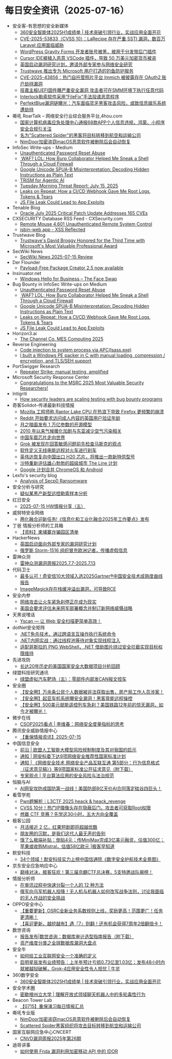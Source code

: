 # 每日安全资讯（2025-07-16）

- 安全客-有思想的安全新媒体
  - [360安全智能体2025H1成绩单 | 技术突破引领行业，实战应用全面开花](https://www.anquanke.com/post/id/310096)
  - [CVE-2025-53833（CVSS 10）：LaRecipe 存在严重 SSTI 漏洞，数百万 Laravel 应用面临威胁](https://www.anquanke.com/post/id/310091)
  - [WordPress Gravity Forms 开发者账号被黑，被用于分发带后门插件](https://www.anquanke.com/post/id/310087)
  - [Cursor IDE被植入恶意 VSCode 插件，导致 50 万美元加密货币被盗](https://www.anquanke.com/post/id/310063)
  - [英国启动漏洞研究计划，邀请外部专家参与网络安全研究](https://www.anquanke.com/post/id/310060)
  - [Trustwave 推出专为 Microsoft 用户打造的钓鱼防护服务](https://www.anquanke.com/post/id/310057)
  - [CVE-2025-43856：热门自托管照片平台 Immich 被披露存在 OAuth2 账户劫持漏洞](https://www.anquanke.com/post/id/310078)
  - [技嘉主板UEFI固件曝严重安全漏洞 攻击者可在SMM环境下执行任意代码](https://www.anquanke.com/post/id/310068)
  - [Interlock勒索软件采用“FileFix”手法投递恶意程序](https://www.anquanke.com/post/id/310056)
  - [PerfektBlue漏洞链曝光：汽车面临蓝牙黑客攻击风险，或致信息娱乐系统遭劫持](https://www.anquanke.com/post/id/310048)
- 嘶吼 RoarTalk – 网络安全行业综合服务平台,4hou.com
  - [国家计算机病毒应急处理中心通报68款APP个人信息违规，鸿蒙、小程序安全合规引关注](https://www.4hou.com/posts/J1M2)
  - [名为&quot;Scattered Spider&quot;的黑客将目标转移到航空和运输公司](https://www.4hou.com/posts/0MnK)
  - [NimDoor加密盗窃macOS恶意软件被删除后会自动恢复](https://www.4hou.com/posts/qoEG)
- InfoSec Write-ups - Medium
  - [Unauthenticated Password Reset Abuse](https://infosecwriteups.com/unauthenticated-password-reset-abuse-ad2375b358f5?source=rss----7b722bfd1b8d---4)
  - [️ WAF? LOL: How Burp Collaborator Helped Me Sneak a Shell Through a Cloud Firewall](https://infosecwriteups.com/%EF%B8%8F-waf-lol-how-burp-collaborator-helped-me-sneak-a-shell-through-a-cloud-firewall-14d662e47999?source=rss----7b722bfd1b8d---4)
  - [Google Unicode SPUA-B Misinterpretation: Decoding Hidden Instructions as Plain Text](https://infosecwriteups.com/google-unicode-spua-b-misinterpretation-decoding-hidden-instructions-as-plain-text-114c159ebe8b?source=rss----7b722bfd1b8d---4)
  - [TRiSM for Agentic AI](https://infosecwriteups.com/trism-for-agentic-ai-424d8c78878a?source=rss----7b722bfd1b8d---4)
  - [Tuesday Morning Threat Report: July 15, 2025](https://infosecwriteups.com/tuesday-morning-threat-report-july-15-2025-867de2fc59d4?source=rss----7b722bfd1b8d---4)
  - [Leaks on Repeat: How a CI/CD Webhook Gave Me Root Logs, Tokens & Tears](https://infosecwriteups.com/leaks-on-repeat-how-a-ci-cd-webhook-gave-me-root-logs-tokens-tears-072dfeef9629?source=rss----7b722bfd1b8d---4)
  - [JS File Leak Could Lead to App Exploits](https://infosecwriteups.com/js-file-leak-could-lead-to-app-exploits-260c8f008c00?source=rss----7b722bfd1b8d---4)
- Tenable Blog
  - [Oracle July 2025 Critical Patch Update Addresses 165 CVEs](https://www.tenable.com/blog/oracle-july-2025-critical-patch-update-addresses-165-cves)
- CXSECURITY Database RSS Feed - CXSecurity.com
  - [Remote Mouse 4.601 Unauthenticated Remote System Control](https://cxsecurity.com/issue/WLB-2025070019)
  - [jsbin-web app - XSS Reflected](https://cxsecurity.com/issue/WLB-2025070018)
- Trustwave Blog
  - [Trustwave's David Broggy Honored for the Third Time with Microsoft's Most Valuable Professional Award](https://www.trustwave.com/en-us/resources/blogs/trustwave-blog/trustwaves-david-broggy-honored-for-the-third-time-with-microsofts-most-valuable-professional-award/)
- SecWiki News
  - [SecWiki News 2025-07-15 Review](http://www.sec-wiki.com/?2025-07-15)
- Der Flounder
  - [Payload-Free Package Creator 2.5 now available](https://derflounder.wordpress.com/2025/07/15/payload-free-package-creator-2-5-now-available/)
- Insinuator.net
  - [Windows Hello for Business – The Face Swap](https://insinuator.net/2025/07/windows-hello-for-business-the-face-swap/)
- Bug Bounty in InfoSec Write-ups on Medium
  - [Unauthenticated Password Reset Abuse](https://infosecwriteups.com/unauthenticated-password-reset-abuse-ad2375b358f5?source=rss----7b722bfd1b8d--bug_bounty)
  - [️ WAF? LOL: How Burp Collaborator Helped Me Sneak a Shell Through a Cloud Firewall](https://infosecwriteups.com/%EF%B8%8F-waf-lol-how-burp-collaborator-helped-me-sneak-a-shell-through-a-cloud-firewall-14d662e47999?source=rss----7b722bfd1b8d--bug_bounty)
  - [Google Unicode SPUA-B Misinterpretation: Decoding Hidden Instructions as Plain Text](https://infosecwriteups.com/google-unicode-spua-b-misinterpretation-decoding-hidden-instructions-as-plain-text-114c159ebe8b?source=rss----7b722bfd1b8d--bug_bounty)
  - [Leaks on Repeat: How a CI/CD Webhook Gave Me Root Logs, Tokens & Tears](https://infosecwriteups.com/leaks-on-repeat-how-a-ci-cd-webhook-gave-me-root-logs-tokens-tears-072dfeef9629?source=rss----7b722bfd1b8d--bug_bounty)
  - [JS File Leak Could Lead to App Exploits](https://infosecwriteups.com/js-file-leak-could-lead-to-app-exploits-260c8f008c00?source=rss----7b722bfd1b8d--bug_bounty)
- Horizon3.ai
  - [The Channel Co. MES Computing 2025](https://horizon3.ai/news/awards/the-channel-co-mes-computing-2025/)
- Reverse Engineering
  - [Code injection to system process via APC(lsass.exe)](https://www.reddit.com/r/ReverseEngineering/comments/1m0i2ah/code_injection_to_system_process_via_apclsassexe/)
  - [I built a Windows PE packer in C with manual loading, compression / encryption, and TLS/SEH support](https://www.reddit.com/r/ReverseEngineering/comments/1m0ga3i/i_built_a_windows_pe_packer_in_c_with_manual/)
- PortSwigger Research
  - [Repeater Strike: manual testing, amplified](https://portswigger.net/research/repeater-strike-manual-testing-amplified)
- Microsoft Security Response Center
  - [Congratulations to the MSRC 2025 Most Valuable Security Researchers!](https://msrc.microsoft.com/blog/2025/07/congratulations-to-the-msrc-2025-most-valuable-security-researchers/)
- Intigriti
  - [How security leaders are scaling testing with bug bounty programs](https://www.intigriti.com/blog/business-insights/how-security-leaders-are-scaling-testing-with-bug-bounty-programs)
- 奇客Solidot–传递最新科技情报
  - [Mozilla 工程师称 Raptor Lake CPU 在热浪下导致 Firefox 更频繁的崩溃](https://www.solidot.org/story?sid=81803)
  - [Reddit 开始要求访问成人内容的英国用户验证年龄](https://www.solidot.org/story?sid=81802)
  - [月之暗面发布 1 万亿参数的开源模型](https://www.solidot.org/story?sid=81801)
  - [2010 年以来气候暖化加剧与东亚减少空气污染相关](https://www.solidot.org/story?sid=81800)
  - [中国车载芯片走向世界](https://www.solidot.org/story?sid=81799)
  - [Grok 被发现在回答敏感问题前先检查马斯克的观点](https://www.solidot.org/story?sid=81798)
  - [软件定义无线电能远程对火车进行刹车](https://www.solidot.org/story?sid=81797)
  - [英伟达恢复向中国出口 H20 芯片，将推出一款新特供型号](https://www.solidot.org/story?sid=81796)
  - [沙特重新评估雄心勃勃的超级城市 The Line 计划](https://www.solidot.org/story?sid=81795)
  - [Google 计划合并 ChromeOS 和 Android](https://www.solidot.org/story?sid=81794)
- Lexfo's security blog
  - [Analysis of Secp0 Ransomware](https://blog.lexfo.fr/analysis-of-secp0-ransomware.html)
- 安全分析与研究
  - [疑似某黑产新型远控勒索样本分析](https://mp.weixin.qq.com/s?__biz=MzA4ODEyODA3MQ==&mid=2247492768&idx=1&sn=89ef2122f421a5bec53ba2c5c9b5f6b7)
- 红日安全
  - [2025-07-15 HW情报分享（五）](https://mp.weixin.qq.com/s?__biz=MzI4NjEyMDk0MA==&mid=2649851863&idx=1&sn=830fc7d98bb3ebb6ffcea9556bd7133b)
- 威努特安全网络
  - [两化融合迎新任务!《信息化和工业化融合2025年工作要点》发布](https://mp.weixin.qq.com/s?__biz=MzAwNTgyODU3NQ==&mid=2651134356&idx=1&sn=f09dd1cc844e0e82e6f0d6dce44ce0d6)
- 丁爸 情报分析师的工具箱
  - [【资料】柬埔寨诈骗园区清单](https://mp.weixin.qq.com/s?__biz=MzI2MTE0NTE3Mw==&mid=2651151155&idx=1&sn=728912d9833956a785cb779b74d7fe86)
- HackerNews
  - [英国启动面向外部专家的漏洞研究计划](https://hackernews.cc/archives/59765)
  - [俄罗斯 Storm-1516 组织冒充欧洲记者，传播虚假信息](https://hackernews.cc/archives/59762)
- 雷神众测
  - [雷神众测漏洞周报2025.7.7-2025.7.13](https://mp.weixin.qq.com/s?__biz=MzI0NzEwOTM0MA==&mid=2652503462&idx=1&sn=0f722394919e6b8af1e3bb654383e66c)
- 代码卫士
  - [最多认可！奇安信10大领域入选2025Gartner®中国安全技术成熟度曲线报告](https://mp.weixin.qq.com/s?__biz=MzI2NTg4OTc5Nw==&mid=2247523576&idx=1&sn=1f9f451dbb2f45cd4b7727f93dd4938a)
  - [ImageMagick存在栈缓冲溢出漏洞，可导致RCE](https://mp.weixin.qq.com/s?__biz=MzI2NTg4OTc5Nw==&mid=2247523576&idx=2&sn=cae33dc0a4154ffe056c01f3975eb200)
- 安全内参
  - [网络攻击让火车紧急刹停正在成为现实](https://mp.weixin.qq.com/s?__biz=MzI4NDY2MDMwMw==&mid=2247514690&idx=1&sn=f3066524015a64555e42397669fff428)
  - [美国会要求评估未来网军部署概念并制订新网络威慑战略](https://mp.weixin.qq.com/s?__biz=MzI4NDY2MDMwMw==&mid=2247514690&idx=2&sn=093c05da019c66ac311b9272242cc505)
- 天黑说嘿话
  - [Yscan — 让 Web 安全扫描更简单高效！](https://mp.weixin.qq.com/s?__biz=MzI5NTQ5MTAzMA==&mid=2247484511&idx=1&sn=b48408d05367fadfea91f1a5c0b4d1a4)
- dotNet安全矩阵
  - [.NET免杀技术，通过跨语言互操作执行系统命令](https://mp.weixin.qq.com/s?__biz=MzUyOTc3NTQ5MA==&mid=2247500090&idx=1&sn=cc3b3a57358819c4ad0c485c7d3b1bd1)
  - [.NET内网实战：通过线程池等待对象实现线程注入](https://mp.weixin.qq.com/s?__biz=MzUyOTc3NTQ5MA==&mid=2247500090&idx=2&sn=6bc2f0ce47f239db9acc6460766434a9)
  - [适配哥斯拉的 PNG WebShell，.NET 借助图片绕过安全拦截实现目标权限维持](https://mp.weixin.qq.com/s?__biz=MzUyOTc3NTQ5MA==&mid=2247500090&idx=3&sn=f4a7400d9dc800a80ff687eef6101d2c)
- 先进攻防
  - [长达20年历史的美国国家安全大数据项目分析回顾](https://mp.weixin.qq.com/s?__biz=MzI1MDA1MjcxMw==&mid=2649908565&idx=1&sn=ecab20536751f3ae617b8c0922587d4c)
- 绿盟科技研究通讯
  - [绿盟虚拟汽车靶场（五）：零部件内部发CAN报文控车](https://mp.weixin.qq.com/s?__biz=MzIyODYzNTU2OA==&mid=2247498918&idx=1&sn=e45fdceb8ae4f9567180b6d7bded9548)
- 安全圈
  - [【安全圈】万余条公民个人数据被非法获取出售，房产局工作人员涉案！](https://mp.weixin.qq.com/s?__biz=MzIzMzE4NDU1OQ==&mid=2652070668&idx=1&sn=04770ca6533c1fb668c0d16bf277f322)
  - [【安全圈】起亚车机系统曝安全漏洞！黑客竟能远程操控](https://mp.weixin.qq.com/s?__biz=MzIzMzE4NDU1OQ==&mid=2652070668&idx=2&sn=ce0182339a28bea5592baa50de5cc5e7)
  - [【安全圈】500美元就能遥控列车急刹？美国铁路12年前的惊天漏洞，如今才被曝光！](https://mp.weixin.qq.com/s?__biz=MzIzMzE4NDU1OQ==&mid=2652070668&idx=3&sn=f6738b4d25376f97072651a492c6a6f8)
- 微步在线
  - [CSOP2025看点 | 李维春：网络安全度量指标的思考](https://mp.weixin.qq.com/s?__biz=MzI5NjA0NjI5MQ==&mid=2650184272&idx=1&sn=9a000e5e927769c9a6a49d1df5996cc0)
- 腾讯安全威胁情报中心
  - [【重保情报资讯】2025-07-15](https://mp.weixin.qq.com/s?__biz=MzI5ODk3OTM1Ng==&mid=2247510520&idx=1&sn=8c4c0e9ecfac71d06a95839a735aa86e)
- 中国信息安全
  - [前沿 | 欧盟人工智能大模型风险规制制度及其对我国的启示](https://mp.weixin.qq.com/s?__biz=MzA5MzE5MDAzOA==&mid=2664245553&idx=1&sn=b7f9ecddaf04b7888016c29e0b15372b)
  - [通知 | 网安标委下达9项网络安全推荐性国家标准计划](https://mp.weixin.qq.com/s?__biz=MzA5MzE5MDAzOA==&mid=2664245553&idx=2&sn=36ed34b5c50bde45618c52294aa176ca)
  - [通知 | 《网络安全技术 网络安全产品互联互通 第5部分：行为信息格式（征求意见稿）》等9项国家标准公开征求意见（附下载）](https://mp.weixin.qq.com/s?__biz=MzA5MzE5MDAzOA==&mid=2664245553&idx=3&sn=64ceec21c38ab4930390f4e514c6004e)
  - [专家观点 | 平台算法应用的安全风险与法治规范](https://mp.weixin.qq.com/s?__biz=MzA5MzE5MDAzOA==&mid=2664245553&idx=4&sn=de0430c85ae8f6cab6d339c42d6ed8a5)
- 恒脑与AI
  - [AI网安攻防成国防第一战线！美国防部8亿天价AI合同落定硅谷四巨头！](https://mp.weixin.qq.com/s?__biz=MzI1MDU5NjYwNg==&mid=2247497193&idx=1&sn=e257547e92a2b5fea5e3054e4785ffc7)
- 看雪学苑
  - [Pwn题解析｜L3CTF 2025 heack & heack_revenge](https://mp.weixin.qq.com/s?__biz=MjM5NTc2MDYxMw==&mid=2458597210&idx=1&sn=2289e614415fe24346eacab4e5cfcbf7)
  - [CVSS 10分！热门IP摄像头存在隐蔽后门，攻击者可获取Root权限](https://mp.weixin.qq.com/s?__biz=MjM5NTc2MDYxMw==&mid=2458597210&idx=2&sn=0d784a3ffb8c5e0bb4dc5bb8eaaf1d19)
  - [想赢 CTF 竞赛？先学这30小时，五大方向全覆盖](https://mp.weixin.qq.com/s?__biz=MjM5NTc2MDYxMw==&mid=2458597210&idx=3&sn=1f9f5c255276f9dc4ea1b725fc672c4b)
- 极客公园
  - [月活接近 2 亿，红果短剧即将超越优酷](https://mp.weixin.qq.com/s?__biz=MTMwNDMwODQ0MQ==&mid=2653082868&idx=1&sn=7259236c232bb61249452dbcf068834f)
  - [朋友圈的沉默，是我们这代人最无声的告别](https://mp.weixin.qq.com/s?__biz=MTMwNDMwODQ0MQ==&mid=2653082853&idx=1&sn=24aa548876dd0fd8ad07a3cee8ce9f99)
  - [饿了么极端补贴：倒贴4元；传MiniMax完成3亿美元融资，估值300亿；苹果或收购Mistral，估值58亿欧元 |极客早知道](https://mp.weixin.qq.com/s?__biz=MTMwNDMwODQ0MQ==&mid=2653082826&idx=1&sn=ed0651607ba832172a99d0a7eeccf72d)
- 默安科技
  - [34个领域！默安科技实力上榜中国信通院《数字安全护航技术全景图》](https://mp.weixin.qq.com/s?__biz=MzIzODQxMjM2NQ==&mid=2247501173&idx=1&sn=7e08bba183d57e352ff5536378e9cb03)
- 京东安全应急响应中心
  - [巅峰对决，极客狂欢！第三届京麒CTF总决赛，5支特邀战队揭榜！](https://mp.weixin.qq.com/s?__biz=MjM5OTk2MTMxOQ==&mid=2727849364&idx=1&sn=e538698a28459e8cbe45d1f641ef7546)
- 情报分析师
  - [在审讯过程中快速分裂一个人的 12 种方法](https://mp.weixin.qq.com/s?__biz=MzA3Mjc1MTkwOA==&mid=2650561776&idx=1&sn=efbeea1dbf74471e50ab39a2735aef71)
  - [俄军向乌军机器人投降！无人机与机器人如何改写战争法则，讨论我面临的无人作战的安全挑战](https://mp.weixin.qq.com/s?__biz=MzA3Mjc1MTkwOA==&mid=2650561776&idx=2&sn=60ffa4afe644054abc4c0e78df8b0c46)
- OPPO安全中心
  - [【重要更新】OSRC全新业务系数规则上线，奖励更高！范围更广！任务更清晰！](https://mp.weixin.qq.com/s?__biz=MzUyNzc4Mzk3MQ==&mid=2247494345&idx=1&sn=698da9c164a343c089022c932cdb80f1)
  - [【喜迎更新，越挖越有】遇『7』则翻！还有机会获得7周年2倍翻倍卡！](https://mp.weixin.qq.com/s?__biz=MzUyNzc4Mzk3MQ==&mid=2247494345&idx=2&sn=dbb6cef37d3b8383cc54b16d239da7a6)
- 数世咨询
  - [报告发布|数世咨询：数据库审计选型指南报告（附下载）](https://mp.weixin.qq.com/s?__biz=MzkxNzA3MTgyNg==&mid=2247539573&idx=1&sn=a721e2933ad640a3a4b3c72f74d76685)
  - [资产维度分类之全球数据库漏洞大盘点](https://mp.weixin.qq.com/s?__biz=MzkxNzA3MTgyNg==&mid=2247539573&idx=2&sn=5e63b2c04cc00ee78f68f039abff0d77)
- 安全牛
  - [如何给工业互联网安全一个准确的定义](https://mp.weixin.qq.com/s?__biz=MjM5Njc3NjM4MA==&mid=2651138043&idx=1&sn=e23845cf0a03dc9b33f72bffc68deaad)
  - [启明星辰发布业绩预告：上半年预计亏损0.73亿至1.03亿；发布48小时内就被越狱破解，Grok-4应用安全性令人担忧 | 牛览](https://mp.weixin.qq.com/s?__biz=MjM5Njc3NjM4MA==&mid=2651138043&idx=2&sn=8fc398bc5c6fd64192af434032d100c5)
- 360数字安全
  - [360安全智能体2025H1成绩单 | 技术突破引领行业，实战应用全面开花](https://mp.weixin.qq.com/s?__biz=MzA4MTg0MDQ4Nw==&mid=2247581230&idx=1&sn=51c00d056f6169986db2c73a54399bb9)
- 安全学术圈
  - [密歇根州立大学 | 理解开放式领域聊天机器人中的多轮毒性行为](https://mp.weixin.qq.com/s?__biz=MzU5MTM5MTQ2MA==&mid=2247492956&idx=1&sn=f7c347506bfa13d920d68a596451e7e0)
- Beacon Tower Lab
  - [【0715】重保演习每日情报汇总](https://mp.weixin.qq.com/s?__biz=MzkyNzcxNTczNA==&mid=2247487640&idx=1&sn=fb62f410faf3f440154a12a81acf6025)
- 嘶吼专业版
  - [NimDoor加密盗窃macOS恶意软件被删除后会自动恢复](https://mp.weixin.qq.com/s?__biz=MzI0MDY1MDU4MQ==&mid=2247583820&idx=1&sn=90ab6fd012d85dde7e0e2f304bb03bfb)
  - [Scattered Spider黑客组织将攻击目标转移到航空和运输公司](https://mp.weixin.qq.com/s?__biz=MzI0MDY1MDU4MQ==&mid=2247583820&idx=2&sn=97acb72c530c84e66501a767a863842b)
- 国家互联网应急中心CNCERT
  - [CNVD漏洞周报2025年第26期](https://mp.weixin.qq.com/s?__biz=MzIwNDk0MDgxMw==&mid=2247500108&idx=1&sn=5214bcced9f87f936538ab7e10b1fe4f)
- 迪哥讲事
  - [如何使用 Frida 漏洞利用加密移动 API 中的 IDOR](https://mp.weixin.qq.com/s?__biz=MzIzMTIzNTM0MA==&mid=2247497892&idx=1&sn=a1df282edd7c66180e2301060336e771)
